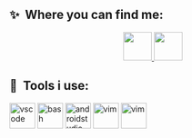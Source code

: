 <h2> ✨ &nbsp;Where you can find me:</h2>
<p align="center">
  <a href="https://www.reddit.com/user/aurcbyz/">
    <img height="50" src="https://www.svgrepo.com/show/14413/reddit.svg" />
  </a>
  <a href="https://www.youtube.com/@aurcby">
    <img height="50" src="https://www.svgrepo.com/show/13671/youtube.svg" />
  </a>
</p>


<h2> 🚀 &nbsp;Tools i use:</h2>
<p align="left">
<img src="https://cdn.jsdelivr.net/gh/devicons/devicon@latest/icons/vscode/vscode-original.svg" alt="vscode" width="45" height="45"/>
<img src="https://cdn.jsdelivr.net/gh/devicons/devicon@latest/icons/bash/bash-original.svg" alt="bash" width="45" height="45"/>
<img src="https://cdn.jsdelivr.net/gh/devicons/devicon@latest/icons/androidstudio/androidstudio-original.svg" alt="androidstudio" width="45" height="45"/>
<img src="https://cdn.jsdelivr.net/gh/devicons/devicon@latest/icons/vim/vim-original.svg" alt="vim" width="45" height="45" />
  <img src="https://cdn.jsdelivr.net/gh/devicons/devicon@latest/icons/gimp/gimp-original.svg" alt="vim" width="45" height="45" />
</p>

<!---
aurcby/aurcby is a ✨ special ✨ repository because its `README.md` (this file) appears on your GitHub profile.
You can click the Preview link to take a look at your changes.
--->
